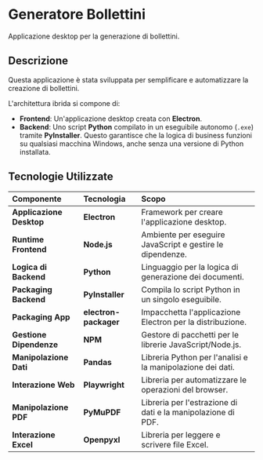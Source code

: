 # Generatore Bollettini

Applicazione desktop per la generazione di bollettini.

## Descrizione

Questa applicazione è stata sviluppata per semplificare e automatizzare la creazione di bollettini. 

L'architettura ibrida si compone di:
- **Frontend**: Un'applicazione desktop creata con **Electron**.
- **Backend**: Uno script **Python** compilato in un eseguibile autonomo (`.exe`) tramite **PyInstaller**. Questo garantisce che la logica di business funzioni su qualsiasi macchina Windows, anche senza una versione di Python installata.

## Tecnologie Utilizzate

| Componente | Tecnologia | Scopo |
| :--- | :--- | :--- |
| **Applicazione Desktop** | **Electron** | Framework per creare l'applicazione desktop. |
| **Runtime Frontend** | **Node.js** | Ambiente per eseguire JavaScript e gestire le dipendenze. |
| **Logica di Backend** | **Python** | Linguaggio per la logica di generazione dei documenti. |
| **Packaging Backend** | **PyInstaller** | Compila lo script Python in un singolo eseguibile. |
| **Packaging App** | **electron-packager**| Impacchetta l'applicazione Electron per la distribuzione. |
| **Gestione Dipendenze** | **NPM** | Gestore di pacchetti per le librerie JavaScript/Node.js. |
| **Manipolazione Dati** | **Pandas** | Libreria Python per l'analisi e la manipolazione dei dati. |
| **Interazione Web** | **Playwright** | Libreria per automatizzare le operazioni del browser. |
| **Manipolazione PDF** | **PyMuPDF** | Libreria per l'estrazione di dati e la manipolazione di PDF. |
| **Interazione Excel** | **Openpyxl** | Libreria per leggere e scrivere file Excel. |
